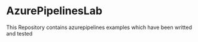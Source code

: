 # AzurePipelinesLab

This Repository contains azurepipelines examples which have been writted and tested

